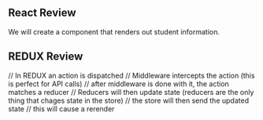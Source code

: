 ## React Review

We will create a component that renders out student information.

## REDUX Review
// In REDUX an action is dispatched
// Middleware intercepts the action (this is perfect for API calls)
// after middleware is done with it, the action matches a reducer
// Reducers will then update state (reducers are the only thing that chages state in the store)
// the store will then send the updated state
// this will cause a rerender